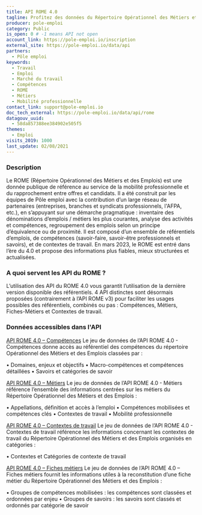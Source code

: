 ```yaml
---
title: API ROME 4.0
tagline: Profitez des données du Répertoire Opérationnel des Métiers et des Emplois (ROME) pour favoriser la connaissancedes métiers et la mobilité professionnelle.
producer: pole-emploi
category: Public
is_open: 0 # -1 means API not open
account_link: https://pole-emploi.io/inscription
external_site: https://pole-emploi.io/data/api
partners:
  - Pôle emploi
keywords:
  - Travail
  - Emploi
  - Marché du travail
  - Compétences
  - ROME
  - Métiers
  - Mobilité professionnelle
contact_link: support@pole-emploi.io
doc_tech_external: https://pole-emploi.io/data/api/rome
datagouv_uuid:
  - 58da857388ee384902e505f5
themes:
  - Emploi
visits_2019: 1000
last_update: 02/08/2021
---
```


### Description

Le ROME (Répertoire Opérationnel des Métiers et des Emplois) est une donnée publique de référence au service de la mobilité professionnelle et du rapprochement entre offres et candidats. 
Il a été construit par les équipes de Pôle emploi avec la contribution d’un large réseau de partenaires (entreprises, branches et syndicats professionnels, l'AFPA, etc.), en s’appuyant sur une démarche pragmatique : inventaire des dénominations d’emplois / métiers les plus courantes, analyse des activités et compétences, regroupement des emplois selon un principe d’équivalence ou de proximité.
Il est composé d’un ensemble de référentiels d’emplois, de compétences (savoir-faire, savoir-être professionnels et savoirs), et de contextes de travail. 
En mars 2023, le ROME est entré dans l’ère du 4.0 et propose des informations plus fiables, mieux structurées et actualisées.

### A quoi servent les API du ROME ?

L’utilisation des API du ROME 4.0 vous garantit l’utilisation de la dernière version disponible des référentiels.
4 API distinctes sont désormais proposées (contrairement à l’API ROME v3) pour faciliter les usages possibles des référentiels, combinés ou pas : Compétences, Métiers, Fiches-Métiers et Contextes de travail.

### Données accessibles dans l'API

[API ROME 4.0 – Compétences](https://pole-emploi.io/data/api/rome-4-0-competences)
Le jeu de données de l’API ROME 4.0 - Compétences donne accès au référentiel des compétences du répertoire Opérationnel des Métiers et des Emplois classées par : 

•	Domaines, enjeux et objectifs
•	Macro-compétences et compétences détaillées
•	Savoirs et catégories de savoir

[API ROME 4.0 – Métiers](https://pole-emploi.io/data/api/rome-4-0-metiers)
Le jeu de données de l’API ROME 4.0 - Métiers référence l’ensemble des informations centrées sur les métiers du Répertoire Opérationnel des Métiers et des Emplois : 

•	Appellations, définition et accès à l’emploi
•	Compétences mobilisées et compétences clés
•	Contextes de travail
•	Mobilité professionnelle

[API ROME 4.0 – Contextes de travail](https://pole-emploi.io/data/api/rome-4-0-contextes-travail)
Le jeu de données de l’API ROME 4.0 - Contextes de travail référence les informations concernant les contextes de travail du Répertoire Opérationnel des Métiers et des Emplois organisés en catégories : 

•	Contextes et Catégories de contexte de travail

[API ROME 4.0 – Fiches métiers](https://pole-emploi.io/data/api/rome-4-0-fiches-metiers)
Le jeu de données de l’API ROME 4.0 – Fiches métiers fournit les informations utiles à la reconstitution d’une fiche métier du Répertoire Opérationnel des Métiers et des Emplois :

•	Groupes de compétences mobilisées : les compétences sont classées et ordonnées par enjeu
•	Groupes de savoirs : les savoirs sont classés et ordonnés par catégorie de savoir
